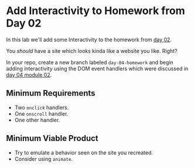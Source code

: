# Add Interactivity to Homework from Day 02

In this lab we'll add some Interactivity to the homework from [day 02](https://github.com/sf-wdi-24/site-recreation).

You *should* have a site which looks kinda like a website you like. Right?

In your repo, create a new branch labeled `day-04-homework` and begin adding interactivity using the DOM event handlers which were discussed in [day 04 module 02](https://github.com/sf-wdi-24/modules/tree/master/week-01-controlling-the-dom/day-04/module-02/readme.md).

## Minimum Requirements

* Two `onclick` handlers.
* One `onscroll` handler.
* One other handler.

## Minimum Viable Product

* Try to emulate a behavior seen on the site you recreated.
* Consider using `animate`.
